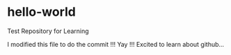 # hello-world
Test Repository for Learning

I modified this file to do the commit !!! Yay !!! Excited to learn about github...

